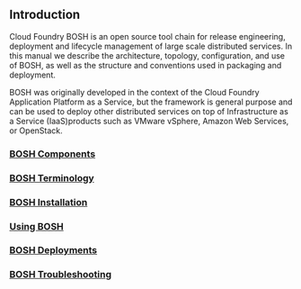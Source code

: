 ## Introduction ##

Cloud Foundry BOSH is an open source tool chain for release engineering, deployment and lifecycle management of large scale distributed services. In this manual we describe the architecture, topology, configuration, and use of BOSH, as well as the structure and conventions used in packaging and deployment.

BOSH was originally developed in the context of the Cloud Foundry Application Platform as a Service, but the framework is general purpose and can be used to deploy other distributed services on top of Infrastructure as a Service (IaaS)products such as VMware vSphere, Amazon Web Services, or OpenStack.

### [BOSH Components](https://github.com/rajdeepd/bosh-oss-docs/blob/master/bosh/documentation/bosh_components.md) ###

### [BOSH Terminology](https://github.com/rajdeepd/bosh-oss-docs/blob/master/bosh/documentation/bosh_terminology.md) ###

### [BOSH Installation](https://github.com/rajdeepd/bosh-oss-docs/blob/master/bosh/documentation/bosh_installation.md) ###

### [Using BOSH](https://github.com/rajdeepd/bosh-oss-docs/blob/master/bosh/documentation/using_bosh.md) ###

### [BOSH Deployments](https://github.com/rajdeepd/bosh-oss-docs/blob/master/bosh/documentation/bosh_deployments.md) ###

### [BOSH Troubleshooting](https://github.com/rajdeepd/bosh-oss-docs/blob/master/bosh/documentation/bosh_troubleshooting.md) ###


